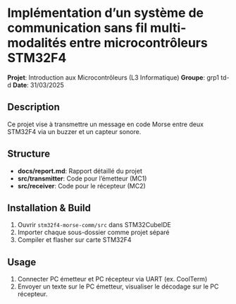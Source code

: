 # Implémentation d’un système de communication sans fil multi-modalités entre microcontrôleurs STM32F4

**Projet**: Introduction aux Microcontrôleurs (L3 Informatique)
**Groupe**: grp1 td-d
**Date**: 31/03/2025

## Description
Ce projet vise à transmettre un message en code Morse entre deux STM32F4 via un buzzer et un capteur sonore.

## Structure
- **docs/report.md**: Rapport détaillé du projet
- **src/transmitter**: Code pour l’émetteur (MC1)
- **src/receiver**: Code pour le récepteur (MC2)

## Installation & Build
1. Ouvrir `stm32f4-morse-comm/src` dans STM32CubeIDE
2. Importer chaque sous-dossier comme projet séparé
3. Compiler et flasher sur carte STM32F4

## Usage
1. Connecter PC émetteur et PC récepteur via UART (ex. CoolTerm)
2. Envoyer un texte sur le PC émetteur, visualiser le décodage sur le PC récepteur.
